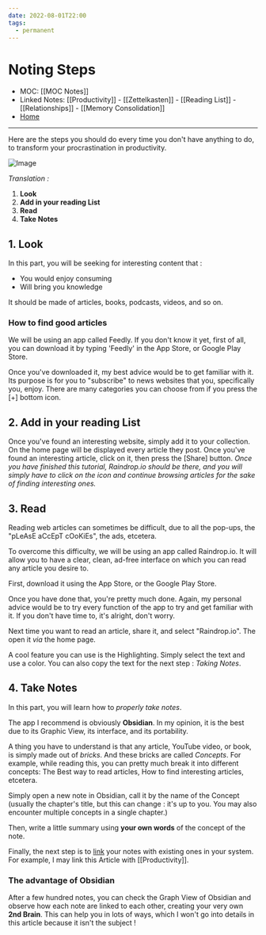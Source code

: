 ```yaml
---
date: 2022-08-01T22:00
tags:
  - permanent
---
```

# Noting Steps
- MOC: [[MOC Notes]]
- Linked Notes: [[Productivity]] - [[Zettelkasten]] - [[Reading List]] - [[Relationships]] - [[Memory Consolidation]]
- [Home](https://misudashi.ga/)
---------- 
Here are the steps you should do every time you don't have anything to do, to transform your procrastination in productivity.

![Image](https://misudashi.github.io/systems/static/Note-Taking-Steps.jpeg)

*Translation :*

1. **Look**
2. **Add in your reading List**
3. **Read**
4. **Take Notes**

## 1. Look
In this part, you will be seeking for interesting content that :
- You would enjoy consuming
- Will bring you knowledge

It should be made of articles, books, podcasts, videos, and so on.

### How to find good articles
We will be using an app called Feedly. If you don't know it yet, first of all, you can download it by typing 'Feedly' in the App Store, or Google Play Store.

Once you've downloaded it, my best advice would be to get familiar with it. Its purpose is for you to "subscribe" to news websites that you, specifically you, enjoy. There are many categories you can choose from if you press the [+] bottom icon. 


## 2. Add in your reading List
Once you've found an interesting website, simply add it to your collection. On the home page will be displayed every article they post. Once you've found an interesting article, click on it, then press the [Share] button. *Once you have finished this tutorial, Raindrop.io should be there, and you will simply have to click on the icon and continue browsing articles for the sake of finding interesting ones.*
## 3. Read
Reading web articles can sometimes be difficult, due to all the pop-ups, the "pLeAsE aCcEpT cOoKiEs", the ads, etcetera. 

To overcome this difficulty, we will be using an app called Raindrop.io. It will allow you to have a clear, clean, ad-free interface on which you can read any article you desire to. 

First, download it using the App Store, or the Google Play Store.

Once you have done that, you're pretty much done. Again, my personal advice would be to try every function of the app to try and get familiar with it. If you don't have time to, it's alright, don't worry. 

Next time you want to read an article, share it, and select "Raindrop.io". The open it *via* the home page.

A cool feature you can use is the Highlighting. Simply select the text and use a color. You can also copy the text for the next step : *Taking Notes*.

## 4. Take Notes
In this part, you will learn how to *properly take notes*.

The app I recommend is obviously **Obsidian**. In my opinion, it is the best due to its Graphic View, its interface, and its portability.

A thing you have to understand is that any article, YouTube video, or book, is simply made out of *bricks*. And these bricks are called *Concepts*. For example, while reading this, you can pretty much break it into different concepts: The Best way to read articles, How to find interesting articles, etcetera. 

Simply open a new note in Obsidian, call it by the name of the Concept (usually the chapter's title, but this can change : it's up to you. You may also encounter multiple concepts in a single chapter.)

Then, write a little summary using **your own words** of the concept of the note. 

Finally, the next step is to [link]() your notes with existing ones in your system. For example, I may link this Article with [[Productivity]].

### The advantage of Obsidian
After a few hundred notes, you can check the Graph View of Obsidian and observe how each note are linked to each other, creating your very own **2nd Brain**. This can help you in lots of ways, which I won't go into details in this article because it isn't the subject !